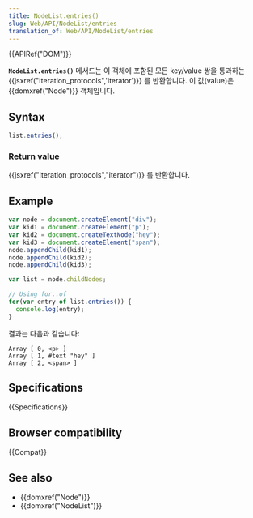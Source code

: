 ```yaml
---
title: NodeList.entries()
slug: Web/API/NodeList/entries
translation_of: Web/API/NodeList/entries
---
```

{{APIRef("DOM")}}

**`NodeList.entries()`** 메서드는 이 객체에 포함된 모든 key/value 쌍을 통과하는 {{jsxref("Iteration_protocols",'iterator')}} 를 반환합니다. 이 값(value)은 {{domxref("Node")}} 객체입니다.

## Syntax

```js
list.entries();
```

### Return value

{{jsxref("Iteration_protocols","iterator")}} 를 반환합니다.

## Example

```js
var node = document.createElement("div");
var kid1 = document.createElement("p");
var kid2 = document.createTextNode("hey");
var kid3 = document.createElement("span");
node.appendChild(kid1);
node.appendChild(kid2);
node.appendChild(kid3);

var list = node.childNodes;

// Using for..of
for(var entry of list.entries()) {
  console.log(entry);
}
```

결과는 다음과 같습니다:

```
Array [ 0, <p> ]
Array [ 1, #text "hey" ]
Array [ 2, <span> ]
```

## Specifications

{{Specifications}}

## Browser compatibility

{{Compat}}

## See also

- {{domxref("Node")}}
- {{domxref("NodeList")}}
